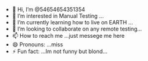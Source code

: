 - 👋 Hi, I’m @54654654351354
- 👀 I’m interested in Manual Testing ...
- 🌱 I’m currently learning how to live on EARTH ...
- 💞️ I’m looking to collaborate on any remote testing...
- 📫 How to reach me ...just messege me here
- 😄 Pronouns: ...miss
- ⚡ Fun fact: ...Im not funny but blond...

<!---
54654654351354/54654654351354 is a ✨ special ✨ repository because its `README.md` (this file) appears on your GitHub profile.
You can click the Preview link to take a look at your changes.
--->
